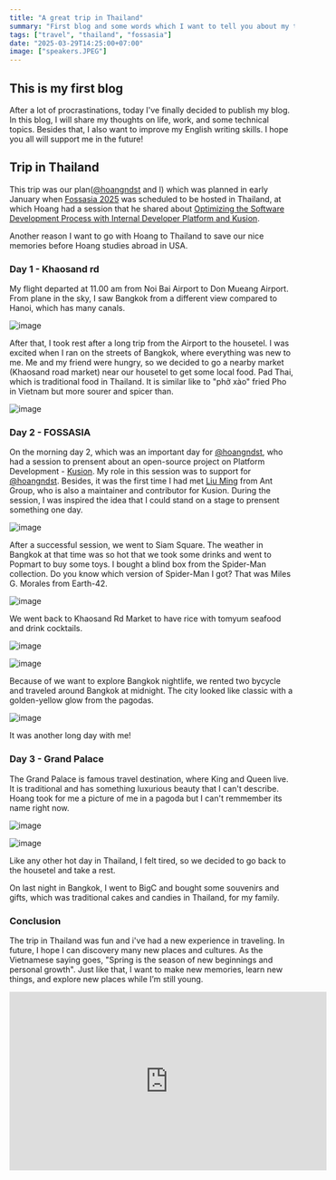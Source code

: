 ```yaml
---
title: "A great trip in Thailand"
summary: "First blog and some words which I want to tell you about my trip in Thailand."
tags: ["travel", "thailand", "fossasia"]
date: "2025-03-29T14:25:00+07:00"
image: ["speakers.JPEG"]
---
```


## This is my first blog

After a lot of procrastinations, today I've finally decided to publish my blog. In this blog, I will share my thoughts on life, work, and some technical topics. Besides that, I also want to improve my English writing skills. I hope you all will support me in the future!


## Trip in Thailand 

This trip was our plan(<a href="https://hoangndst.com" target="_blank">@hoangndst</a> and I) which was planned in early January when <a href="https://eventyay.com/e/4c0e0c27" target="_blank">Fossasia 2025</a> was scheduled to be hosted in Thailand, at which Hoang had a session that he shared about <a href="https://eventyay.com/e/4c0e0c27/session/9434#info" target="_blank">Optimizing the Software Development Process with Internal Developer Platform and Kusion</a>. 

Another reason I want to go with Hoang to Thailand to save our nice memories before Hoang studies abroad in USA. 

### Day 1 - Khaosand rd

My flight departed at 11.00 am from Noi Bai Airport to Don Mueang Airport. From plane in the sky, I saw Bangkok from a different view compared to Hanoi, which has many canals.

![image](trip-in-Thailand/canals-in-Bangkok.png#center "Canals in Bangkok")

After that, I took rest after a long trip from the Airport to the housetel. I was excited when I ran on the streets of Bangkok, where everything was new to me. Me and my friend were hungry, so we decided to go a nearby market (Khaosand road market) near our housetel to get some local food. Pad Thai, which is traditional food in Thailand. It is similar like to "phở xào" fried Pho in Vietnam but more sourer and spicer than.

![image](trip-in-Thailand/pad-thai.JPEG#center "Pad Thai")

### Day 2 - FOSSASIA

On the morning day 2, which was an important day for <a href="https://hoangndst.com" target="_blank">@hoangndst</a>, who had a session to prensent about an open-source project on Platform Development -  <a href="https://github.com/KusionStack/kusion" target="_blank">Kusion</a>. My role in this session was to support for <a href="https://hoangndst.com" target="_blank">@hoangndst</a>. Besides, it was the first time I had met <a href="https://github.com/liu-hm19" target="_blank">Liu Ming</a> from Ant Group, who is also a maintainer and contributor for Kusion. During the session, I was inspired the idea that I could stand on a stage to prensent something one day.

![image](trip-in-Thailand/speakers.JPEG#center "Me, Hoangndst and Liu Ming")

After a successful session, we went to Siam Square. The weather in Bangkok at that time was so hot that we took some drinks and went to Popmart to buy some toys. I bought a blind box from the Spider-Man collection. Do you know which version of Spider-Man I got? That was Miles G. Morales from Earth-42.

![image](trip-in-Thailand/miles-g-morales.jpeg#center "Miles G. Morales from Earth-42")

We went back to Khaosand Rd Market to have rice with tomyum seafood and drink cocktails.

![image](trip-in-Thailand/cocktail.jpeg#center "Cocktail in Khaosand Road Market")

![image](trip-in-Thailand/drink-cocktail.jpeg#center "Me drank my cocktail")

Because of we want to explore Bangkok nightlife, we rented two bycycle and traveled around Bangkok at midnight. The city looked like classic with a golden-yellow glow from the pagodas.

![image](trip-in-Thailand/golden-pagoda.jpeg#center "A Golden Pagoda")

It was another long day with me!

### Day 3 - Grand Palace

The Grand Palace is famous travel destination, where King and Queen live. It is traditional and has something luxurious beauty that I can't describe. Hoang took for me a picture of me in a pagoda but I can't remmember its name right now.

![image](trip-in-Thailand/me-in-pagoda.jpeg#center "A picture of me in pagoda")


![image](trip-in-Thailand/grand-palace.jpeg#center "Grand Palace")

Like any other hot day in Thailand, I felt tired, so we decided to go back to the housetel and take a rest.

On last night in Bangkok, I went to BigC and bought some souvenirs and gifts, which was traditional cakes and candies in Thailand, for my family.

### Conclusion

The trip in Thailand was fun and i've had a new experience in traveling. In future, I hope I can discovery many new places and cultures. As the Vietnamese saying goes, "Spring is the season of new beginnings and personal growth". Just like that, I want to make new memories, learn new things, and explore new places while I’m still young.

<iframe width="560" height="315" src="https://www.youtube.com/embed/gUr4qp6YGLs?si=XbVgEG3SK0JhlpzI" title="My favorite music" frameborder="0" allow="accelerometer; autoplay; clipboard-write; encrypted-media; gyroscope; picture-in-picture; web-share" referrerpolicy="strict-origin-when-cross-origin" allowfullscreen></iframe>
